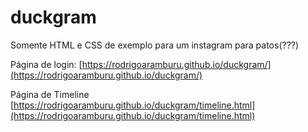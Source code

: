 # duckgram

Somente HTML e CSS de exemplo para um instagram para patos(???)

Página de login: [https://rodrigoaramburu.github.io/duckgram/](https://rodrigoaramburu.github.io/duckgram/)

Página de Timeline [https://rodrigoaramburu.github.io/duckgram/timeline.html](https://rodrigoaramburu.github.io/duckgram/timeline.html) 
